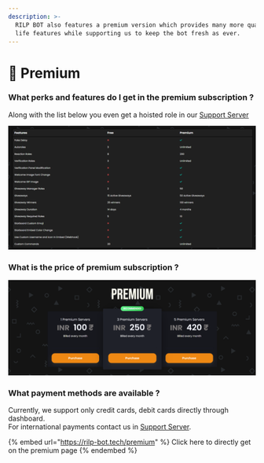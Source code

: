 ```yaml
---
description: >-
  RILP BOT also features a premium version which provides many more quality of
  life features while supporting us to keep the bot fresh as ever.
---
```


# 🌟 Premium

### What perks and features do I get in the premium subscription ?

Along with the list below you even get a hoisted role in our [Support Server](https://rilp-bot.tech/support)

![Premium Features vs Free Version](.gitbook/assets/pre.png)

### What is the price of premium subscription ?

![Prices for Premium Subscription](.gitbook/assets/unknown.png)

### What payment methods are available ?

Currently, we support only credit cards, debit cards directly through dashboard.\
For international payments contact us in [Support Server](https://rilp-bot.tech/support).

{% embed url="https://rilp-bot.tech/premium" %}
Click here to directly get on the premium page
{% endembed %}
